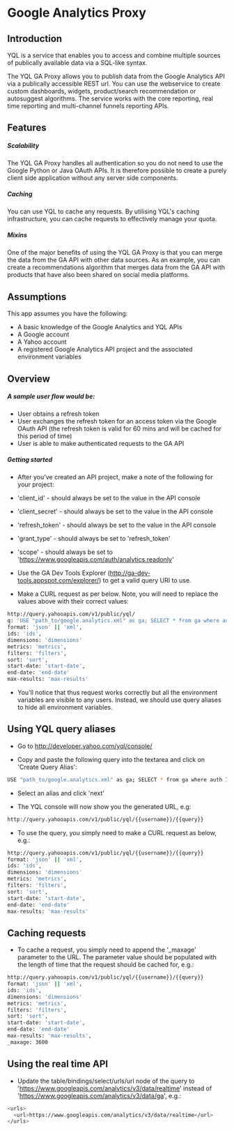 Google Analytics Proxy
======================

Introduction
----

YQL is a service that enables you to access and combine multiple sources of publically available data via a SQL-like syntax.

The YQL GA Proxy allows you to publish data from the Google Analytics API via a publically accessible REST url. You can use the webservice to create custom dashboards, widgets, product/search recommendation or autosuggest algorithms. The service works with the core reporting, real time reporting and multi-channel funnels reporting APIs.

Features
----

##### Scalability

The YQL GA Proxy handles all authentication so you do not need to use the Google Python or Java OAuth APIs. It is therefore possible to create a purely client side application without any server side components.

##### Caching

You can use YQL to cache any requests. By utilising YQL's caching infrastructure, you can cache requests to effectively manage your quota.

##### Mixins

One of the major benefits of using the YQL GA Proxy is that you can merge the data from the GA API with other data sources. As an example, you can create a recommendations algorithm that merges data from the GA API with products that have also been shared on social media platforms.

Assumptions
----

This app assumes you have the following:

* A basic knowledge of the Google Analytics and YQL APIs
* A Google account
* A Yahoo account
* A registered Google Analytics API project and the associated environment variables

Overview
----

##### A sample user flow would be:

* User obtains a refresh token
* User exchanges the refresh token for an access token via the Google OAuth API (the refresh token is valid for 60 mins and will be cached for this period of time)
* User is able to make authenticated requests to the GA API

##### Getting started

* After you've created an API project, make a note of the following for your project:

* 'client_id' - should always be set to the value in the API console
* 'client_secret' - should always be set to the value in the API console
* 'refresh_token' - should always be set to the value in the API console
* 'grant_type' - should always be set to 'refresh_token'
* 'scope' - should always be set to 'https://www.googleapis.com/auth/analytics.readonly'
* Use the GA Dev Tools Explorer (http://ga-dev-tools.appspot.com/explorer/) to get a valid query URI to use.

* Make a CURL request as per below. Note, you will need to replace the values above with their correct values:

```sh
http://query.yahooapis.com/v1/public/yql/
q: 'USE "path_to/google.analytics.xml" as ga; SELECT * from ga where auth IN (SELECT access_token from ga where client_id = '577935248478-10pg2k39kh1ivo7apbmere1t481rn7f7.apps.googleusercontent.com' and client_secret = 'WA6oVy3DlY5WDZbbJDKbLJA-' and refresh_token = '1/CN5Z4VnAIz6bX21SuYmBpi0ekDj4ulYwKCTLhF1n0nw' and grant_type = 'refresh_token' and scope = 'https://www.googleapis.com/auth/analytics.readonly') and ids = @ids and metrics = @metrics and start-date = @start-date and end-date = @end-date;'
format: 'json' || 'xml',
ids: 'ids',
dimensions: 'dimensions'
metrics: 'metrics',
filters: 'filters',
sort: 'sort',
start-date: 'start-date',
end-date: 'end-date'
max-results: 'max-results'
```

* You'll notice that thus request works correctly but all the environment variables are visible to any users. Instead, we should use query aliases to hide all environment variables.

Using YQL query aliases
----

* Go to http://developer.yahoo.com/yql/console/

* Copy and paste the following query into the textarea and click on 'Create Query Alias':

```sh
USE "path_to/google.analytics.xml" as ga; SELECT * from ga where auth IN (SELECT access_token from ga where client_id = '577935248478-10pg2k39kh1ivo7apbmere1t481rn7f7.apps.googleusercontent.com' and client_secret = 'WA6oVy3DlY5WDZbbJDKbLJA-' and refresh_token = '1/CN5Z4VnAIz6bX21SuYmBpi0ekDj4ulYwKCTLhF1n0nw' and grant_type = 'refresh_token' and scope = 'https://www.googleapis.com/auth/analytics.readonly') and ids = @ids and metrics = @metrics and start-date = @start-date and end-date = @end-date;
```

* Select an alias and click 'next'

* The YQL console will now show you the generated URL, e.g:

```sh
http://query.yahooapis.com/v1/public/yql/{{username}}/{{query}}
```

* To use the query, you simply need to make a CURL request as below, e.g.:

```sh
http://query.yahooapis.com/v1/public/yql/{{username}}/{{query}}
format: 'json' || 'xml',
ids: 'ids',
dimensions: 'dimensions'
metrics: 'metrics',
filters: 'filters',
sort: 'sort',
start-date: 'start-date',
end-date: 'end-date'
max-results: 'max-results'
```

Caching requests
----

* To cache a request, you simply need to append the '_maxage' parameter to the URL. The parameter value should be populated with the length of time that the request should be cached for, e.g.:

```sh
http://query.yahooapis.com/v1/public/yql/{{username}}/{{query}}
format: 'json' || 'xml',
ids: 'ids',
dimensions: 'dimensions'
metrics: 'metrics',
filters: 'filters',
sort: 'sort',
start-date: 'start-date',
end-date: 'end-date'
max-results: 'max-results',
_maxage: 3600
```

Using the real time API
----

* Update the table/bindings/select/urls/url node of the query to 'https://www.googleapis.com/analytics/v3/data/realtime' instead of 'https://www.googleapis.com/analytics/v3/data/ga', e.g.:

```sh
<urls>
  <url>https://www.googleapis.com/analytics/v3/data/realtime</url>
</urls>
```
